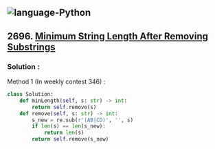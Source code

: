 ![language-Python](https://img.shields.io/badge/%20-Python-ffd43b?style=for-the-badge&logo=PYTHON)
---

## 2696. [Minimum String Length After Removing Substrings](https://leetcode.com/problems/minimum-string-length-after-removing-substrings)

### Solution :

Method 1 (In weekly contest 346) :
```python
class Solution:
    def minLength(self, s: str) -> int:
        return self.remove(s)
    def remove(self, s: str) -> int:
        s_new = re.sub(r'(AB|CD)', '', s)
        if len(s) == len(s_new):
            return len(s)
        return self.remove(s_new)
```
